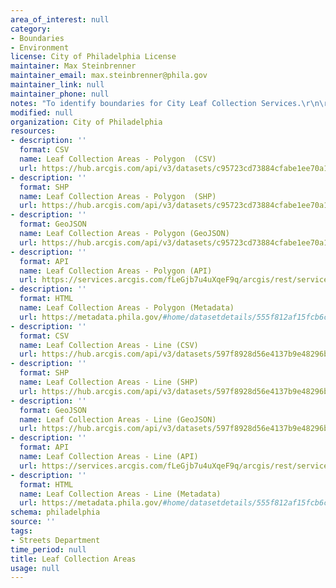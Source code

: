 ```yaml
---
area_of_interest: null
category:
- Boundaries
- Environment
license: City of Philadelphia License
maintainer: Max Steinbrenner
maintainer_email: max.steinbrenner@phila.gov
maintainer_link: null
maintainer_phone: null
notes: "To identify boundaries for City Leaf Collection Services.\r\n\r\n"
modified: null
organization: City of Philadelphia
resources:
- description: ''
  format: CSV
  name: Leaf Collection Areas - Polygon  (CSV)
  url: https://hub.arcgis.com/api/v3/datasets/c95723cd73884cfabe1ee70a12f82c2d_0/downloads/data?format=csv&spatialRefId=3857&where=1%3D1
- description: ''
  format: SHP
  name: Leaf Collection Areas - Polygon  (SHP)
  url: https://hub.arcgis.com/api/v3/datasets/c95723cd73884cfabe1ee70a12f82c2d_0/downloads/data?format=shp&spatialRefId=3857&where=1%3D1
- description: ''
  format: GeoJSON
  name: Leaf Collection Areas - Polygon (GeoJSON)
  url: https://hub.arcgis.com/api/v3/datasets/c95723cd73884cfabe1ee70a12f82c2d_0/downloads/data?format=geojson&spatialRefId=4326&where=1%3D1
- description: ''
  format: API
  name: Leaf Collection Areas - Polygon (API)
  url: https://services.arcgis.com/fLeGjb7u4uXqeF9q/arcgis/rest/services/Leaf_Collection_Areas/FeatureServer/0/query?outFields=*&where=1%3D1
- description: ''
  format: HTML
  name: Leaf Collection Areas - Polygon (Metadata)
  url: https://metadata.phila.gov/#home/datasetdetails/555f812af15fcb6c6ed4410b/representationdetails/5571b1b6e4fb1d91393c2143/
- description: ''
  format: CSV
  name: Leaf Collection Areas - Line (CSV)
  url: https://hub.arcgis.com/api/v3/datasets/597f8928d56e4137b9e48296b30e18b1_0/downloads/data?format=csv&spatialRefId=3857&where=1%3D1
- description: ''
  format: SHP
  name: Leaf Collection Areas - Line (SHP)
  url: https://hub.arcgis.com/api/v3/datasets/597f8928d56e4137b9e48296b30e18b1_0/downloads/data?format=shp&spatialRefId=3857&where=1%3D1
- description: ''
  format: GeoJSON
  name: Leaf Collection Areas - Line (GeoJSON)
  url: https://hub.arcgis.com/api/v3/datasets/597f8928d56e4137b9e48296b30e18b1_0/downloads/data?format=geojson&spatialRefId=4326&where=1%3D1
- description: ''
  format: API
  name: Leaf Collection Areas - Line (API)
  url: https://services.arcgis.com/fLeGjb7u4uXqeF9q/arcgis/rest/services/Leaf_Collection_Areas_Arc/FeatureServer/0/query?outFields=*&where=1%3D1
- description: ''
  format: HTML
  name: Leaf Collection Areas - Line (Metadata)
  url: https://metadata.phila.gov/#home/datasetdetails/555f812af15fcb6c6ed4410b/representationdetails/5571b1b6e4fb1d91393c2142/
schema: philadelphia
source: ''
tags:
- Streets Department
time_period: null
title: Leaf Collection Areas
usage: null
---
```

